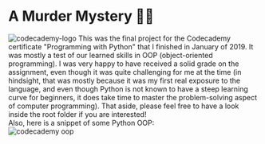 # A Murder Mystery 🕵️‍♂️
![codecademy-logo](https://github.com/ognjenstrbanovic/pwp-capstones/blob/master/codecademy-logo.jpg?raw=true)
This was the final project for the Codecademy certificate "Programming with Python" that I finished in January of 2019.
It was mostly a test of our learned skills in OOP (object-oriented programming).
I was very happy to have received a solid grade on the assignment, even though it was quite challenging for me at the time (in hindsight, that was mostly because it was my first real exposure to the language, and even though Python is not known to have a steep learning curve for beginners, it does take time to master the problem-solving aspect of computer programming).
That aside, please feel free to have a look inside the root folder if you are interested!  
Also, here is a snippet of some Python OOP:  
![codecademy oop](https://github.com/ognjenstrbanovic/pwp-capstones/blob/master/codecademy%20oop.jpg?raw=true)
